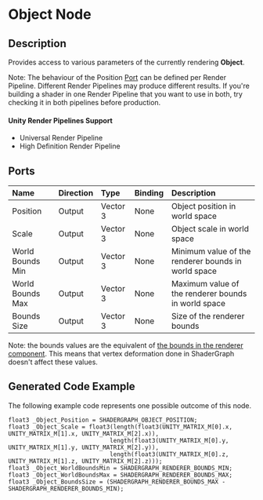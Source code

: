 # Object Node

## Description

Provides access to various parameters of the currently rendering **Object**.

Note: The behaviour of the Position [Port](Port.md) can be defined per Render Pipeline. Different Render Pipelines may produce different results. If you're building a shader in one Render Pipeline that you want to use in both, try checking it in both pipelines before production.

#### Unity Render Pipelines Support
- Universal Render Pipeline
- High Definition Render Pipeline

## Ports

| Name        | Direction           | Type  | Binding | Description |
|:------------ |:-------------|:-----|:---|:---|
| Position      | Output | Vector 3 | None | Object position in world space |
| Scale       | Output | Vector 3 | None | Object scale in world space |
| World Bounds Min | Output | Vector 3 | None | Minimum value of the renderer bounds in world space |
| World Bounds Max | Output | Vector 3 | None | Maximum value of the renderer bounds in world space |
| Bounds Size | Output | Vector 3 | None | Size of the renderer bounds |

Note: the bounds values are the equivalent of [the bounds in the renderer component](https://docs.unity3d.com/ScriptReference/Renderer-bounds.html). This means that vertex deformation done in ShaderGraph doesn't affect these values.

## Generated Code Example

The following example code represents one possible outcome of this node.

```
float3 _Object_Position = SHADERGRAPH_OBJECT_POSITION;
float3 _Object_Scale = float3(length(float3(UNITY_MATRIX_M[0].x, UNITY_MATRIX_M[1].x, UNITY_MATRIX_M[2].x)),
                             length(float3(UNITY_MATRIX_M[0].y, UNITY_MATRIX_M[1].y, UNITY_MATRIX_M[2].y)),
                             length(float3(UNITY_MATRIX_M[0].z, UNITY_MATRIX_M[1].z, UNITY_MATRIX_M[2].z)));
float3 _Object_WorldBoundsMin = SHADERGRAPH_RENDERER_BOUNDS_MIN;
float3 _Object_WorldBoundsMax = SHADERGRAPH_RENDERER_BOUNDS_MAX;
float3 _Object_BoundsSize = (SHADERGRAPH_RENDERER_BOUNDS_MAX - SHADERGRAPH_RENDERER_BOUNDS_MIN);
```
